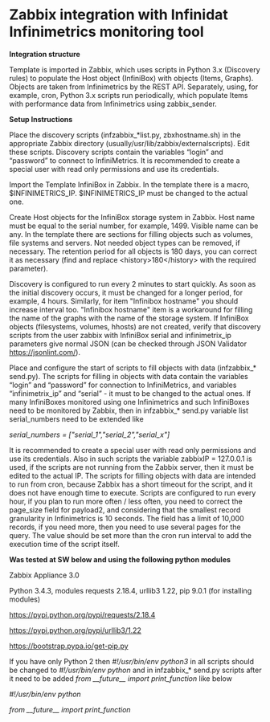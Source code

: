 # Zabbix integration with Infinidat Infinimetrics monitoring tool

__Integration structure__

Template is imported in Zabbix, which uses scripts in Python 3.x (Discovery rules) to populate the Host object (InfiniBox) with objects (Items, Graphs). Objects are taken from Infinimetrics by the REST API. Separately, using, for example, cron, Python 3.x scripts run periodically, which populate Items with performance data from Infinimetrics using zabbix_sender.

__Setup Instructions__

Place the discovery scripts (infzabbix\_\*list.py, zbxhostname.sh) in the appropriate Zabbix directory (usually/usr/lib/zabbix/externalscripts). Edit these scripts. Discovery scripts contain the variables “login” and “password” to connect to InfiniMetrics. It is recommended to create a special user with read only permissions and use its credentials.

Import the Template InfiniBox in Zabbix. In the template there is a macro, $INFINIMETRICS_IP. $INFINIMETRICS_IP must be changed to the actual one.

Create Host objects for the InfiniBox storage system in Zabbix. Host name must be equal to the serial number, for example, 1499. Visible name can be any. In the template there are sections for filling objects such as volumes, file systems and servers. Not needed object types can be removed, if necessary. The retention period for all objects is 180 days, you can correct it as necessary (find and replace \<history\>180\<\/history\> with the required parameter).

Discovery is configured to run every 2 minutes to start quickly. As soon as the initial discovery occurs, it must be changed for a longer period, for example, 4 hours. Similarly, for item "Infinibox hostname" you should increase interval too. "Infinibox hostname" item is a workaround for filling the name of the graphs with the name of the storage system. If InfiniBox objects (filesystems, volumes, hhosts) are not created, verify that discovery scripts from the user zabbix with InfiniBox serial and infinimetrix_ip parameters give normal JSON (can be checked through JSON Validator https://jsonlint.com/).

Place and configure the start of scripts to fill objects with data (infzabbix\_\* send.py). The scripts for filling in objects with data contain the variables “login” and “password” for connection to InfiniMetrics, and variables “infinimetrix_ip” and “serial” - it must to be changed to the actual ones. If many InfiniBoxes monitored using one Infinimetrics and such InfiniBoxes need to be monitored by Zabbix, then in infzabbix\_\* send.py variable list serial_numbers need to be extended like

_serial\_numbers = ["serial\_1","serial\_2","serial\_x"]_

It is recommended to create a special user with read only permissions and use its credentials. Also in such scripts the variable zabbixIP = 127.0.0.1 is used, if the scripts are not running from the Zabbix server, then it must be edited to the actual IP.
The scripts for filling objects with data are intended to run from cron, because Zabbix has a short timeout for the script, and it does not have enough time to execute. Scripts are configured to run every hour, if you plan to run more often / less often, you need to correct the page\_size field for payload2, and considering that the smallest record granularity in Infinimetrics is 10 seconds. The field has a limit of 10,000 records, if you need more, then you need to use several pages for the query. The value should be set more than the cron run interval to add the execution time of the script itself.

__Was tested at SW below and using the following python modules__

Zabbix Appliance 3.0

Python 3.4.3, modules requests 2.18.4, urllib3 1.22, pip 9.0.1 (for installing modules)

https://pypi.python.org/pypi/requests/2.18.4

https://pypi.python.org/pypi/urllib3/1.22

https://bootstrap.pypa.io/get-pip.py


If you have only Python 2 then _#!/usr/bin/env python3_ in all scripts should be changed to _#!/usr/bin/env python_ and in infzabbix\_\* send.py scripts after it need to be added _from \_\_future\_\_ import print\_function_ like below

_#!/usr/bin/env python_

_from \_\_future\_\_ import print\_function_
